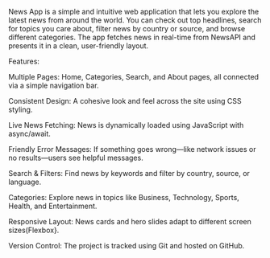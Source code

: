 News App is a simple and intuitive web application that lets you explore the latest news from around the world. You can check out top headlines, search for topics you care about, filter news by country or source, and browse different categories. The app fetches news in real-time from NewsAPI and presents it in a clean, user-friendly layout.

Features:

Multiple Pages: Home, Categories, Search, and About pages, all connected via a simple navigation bar.

Consistent Design: A cohesive look and feel across the site using CSS styling.

Live News Fetching: News is dynamically loaded using JavaScript with async/await.

Friendly Error Messages: If something goes wrong—like network issues or no results—users see helpful messages.

Search & Filters: Find news by keywords and filter by country, source, or language.

Categories: Explore news in topics like Business, Technology, Sports, Health, and Entertainment.

Responsive Layout: News cards and hero slides adapt to different screen sizes(Flexbox}.

Version Control: The project is tracked using Git and hosted on GitHub.

